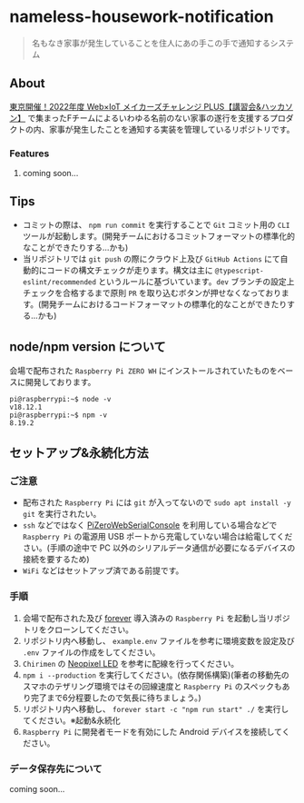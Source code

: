 # nameless-housework-notification

> 名もなき家事が発生していることを住人にあの手この手で通知するシステム

## About

[東京開催！2022年度 Web×IoT メイカーズチャレンジ PLUS【講習会&ハッカソン】](https://webiotmakers.connpass.com/event/268756/) で集まったFチームによるいわゆる名前のない家事の遂行を支援するプロダクトの内、家事が発生したことを通知する実装を管理しているリポジトリです。

### Features

1. coming soon...

## Tips

- コミットの際は、 `npm run commit` を実行することで `Git` コミット用の `CLI` ツールが起動します。(開発チームにおけるコミットフォーマットの標準化的なことができたりする…かも)
- 当リポジトリでは `git push` の際にクラウド上及び `GitHub Actions` にて自動的にコードの構文チェックが走ります。構文は主に `@typescript-eslint/recommended` というルールに基づいています。`dev` ブランチの設定上チェックを合格するまで原則 `PR` を取り込むボタンが押せなくなっております。(開発チームにおけるコードフォーマットの標準化的なことができたりする…かも)

## node/npm version について

会場で配布された `Raspberry Pi ZERO WH` にインストールされていたものをベースに開発しております。

```
pi@raspberrypi:~$ node -v
v18.12.1
pi@raspberrypi:~$ npm -v
8.19.2
```

## セットアップ&永続化方法

### ご注意

- 配布された `Raspberry Pi` には `git` が入ってないので `sudo apt install -y git` を実行されたい。
- `ssh` などではなく [PiZeroWebSerialConsole](https://chirimen.org/PiZeroWebSerialConsole/PiZeroWebSerialConsole.html) を利用している場合などで `Raspberry Pi` の電源用 USB ポートから充電していない場合は給電してください。(手順の途中で PC 以外のシリアルデータ通信が必要になるデバイスの接続を要するため)
- `WiFi` などはセットアップ済である前提です。

### 手順

1. 会場で配布された及び [forever](https://www.npmjs.com/package/forever) 導入済みの `Raspberry Pi` を起動し当リポジトリをクローンしてください。
2. リポジトリ内へ移動し、 `example.env` ファイルを参考に環境変数を設定及び `.env` ファイルの作成をしてください。
3. `Chirimen` の [Neopixel LED](https://tutorial.chirimen.org/pizero/esm-examples/neopixel-i2c/index.html) を参考に配線を行ってください。
4. `npm i --production` を実行してください。(依存関係構築)(筆者の移動先のスマホのテザリング環境ではその回線速度と `Raspberry Pi` のスペックもあり完了まで6分程要したので気長に待ちましょう。)
5. リポジトリ内へ移動し、 `forever start -c "npm run start" ./` を実行してください。※起動&永続化
6. `Raspberry Pi` に開発者モードを有効にした Android デバイスを接続してください。

### データ保存先について

coming soon...
